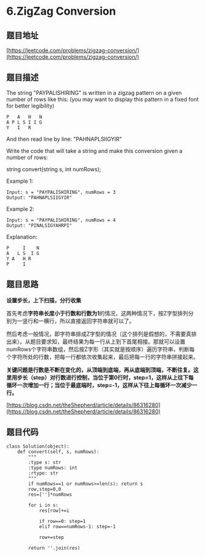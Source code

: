 6.ZigZag Conversion
===================

题目地址
--------
[https://leetcode.com/problems/zigzag-conversion/](https://leetcode.com/problems/zigzag-conversion/)


题目描述
--------
The string "PAYPALISHIRING" is written in a zigzag pattern on a given number of rows like this: (you may want to display this pattern in a fixed font for better legibility)

```
P   A   H   N
A P L S I I G
Y   I   R
```

And then read line by line: "PAHNAPLSIIGYIR"

Write the code that will take a string and make this conversion given a number of rows:

string convert(string s, int numRows);

Example 1:
```
Input: s = "PAYPALISHIRING", numRows = 3
Output: "PAHNAPLSIIGYIR"
```

Example 2:
```
Input: s = "PAYPALISHIRING", numRows = 4
Output: "PINALSIGYAHRPI"
```

Explanation:
```
P     I    N
A   L S  I G
Y A   H R
P     I
```

题目思路
--------

**设置步长，上下扫描，分行收集**

首先考虑**字符串长度小于行数和行数为1**的情况，这两种情况下，按Z字型排列分别为一竖行和一横行，所以直接返回字符串就可以了。

然后考虑一般情况，即字符串排成Z字型的情况（这个排列是假想的，不需要真排出来）。从题目要求知，最终结果为每一行从上到下首尾相接。那就可以设置numRows个字符串数组，然后按Z字形（其实就是按顺序）遍历字符串，判断每个字符所处的行数，把每一行都依次收集起来，最后把每一行的字符串拼接起来。

**关键问题是行数是不断在变化的，从顶端到底端，再从底端到顶端，不断往复。这里用步长（step）对行数进行控制，当位于第0行时，step=1，这样从上往下每循环一次增加一行；当位于最底端时，step=-1，这样从下往上每循环一次减少一行。**

[https://blog.csdn.net/theShepherd/article/details/86316280](https://blog.csdn.net/theShepherd/article/details/86316280)


题目代码
--------
```
class Solution(object):
    def convert(self, s, numRows):
        """
        :type s: str
        :type numRows: int
        :rtype: str
        """
        if numRows==1 or numRows>=len(s): return s
        row,step=0,0
        res=['']*numRows
        
        for i in s:
            res[row]+=i
            
            if row==0: step=1
            elif row==numRows-1: step=-1
            
            row+=step
        
        return ''.join(res)
```
